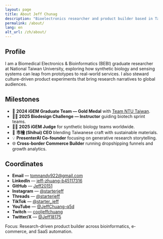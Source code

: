 ```yaml
---
layout: page
title: About Jeff Chunag
description: "Bioelectronics researcher and product builder based in Taipei."
permalink: /about/
lang: en
alt_url: /zh/about/
---
```


## Profile

I am a Biomedical Electronics & Bioinformatics (BEBI) graduate researcher at National Taiwan University, exploring how synthetic biology and sensing systems can leap from prototypes to real-world services. I also steward culture-driven product experiments that bring research narratives to global audiences.

## Milestones

- 🥇 **2024 iGEM Graduate Team — Gold Medal** with [Team NTU Taiwan](https://2024.igem.wiki/ntu-taiwan/).
- 👨‍🏫 **2025 Biodesign Challenge — Instructor** guiding biotech sprint teams.
- 🧑‍⚖️ **2025 iGEM Judge** for synthetic biology teams worldwide.
- 🚀 **市檜 (Shihui) CEO** blending Taiwanese craft with sustainable materials.
- 💡 **PresenterAI Co-founder** focusing on generative research storytelling.
- 🌐 **Cross-border Commerce Builder** running dropshipping funnels and growth analytics.

## Coordinates

- **Email** — [tomnandy922@gmail.com](mailto:tomnandy922@gmail.com)
- **LinkedIn** — [jeff-zhuang-b45117316](https://www.linkedin.com/in/jeff-zhuang-b45117316)
- **GitHub** — [Jeff20151](https://github.com/Jeff20151)
- **Instagram** — [@starterjeff](https://www.instagram.com/starterjeff/)
- **Threads** — [@starterjeff](https://www.threads.com/@starterjeff)
- **TikTok** — [@starter_jeff](https://www.tiktok.com/@starter_jeff?is_from_webapp=1&sender_device=pc)
- **YouTube** — [@JeffChuang-q5d](https://www.youtube.com/@JeffChuang-q5d)
- **Twitch** — [cooljeffchuang](https://www.twitch.tv/cooljeffchuang)
- **Twitter/X** — [@Jeff18175](https://twitter.com/Jeff18175)

Focus: Research-driven product builder across bioinformatics, e-commerce, and SaaS automation.
